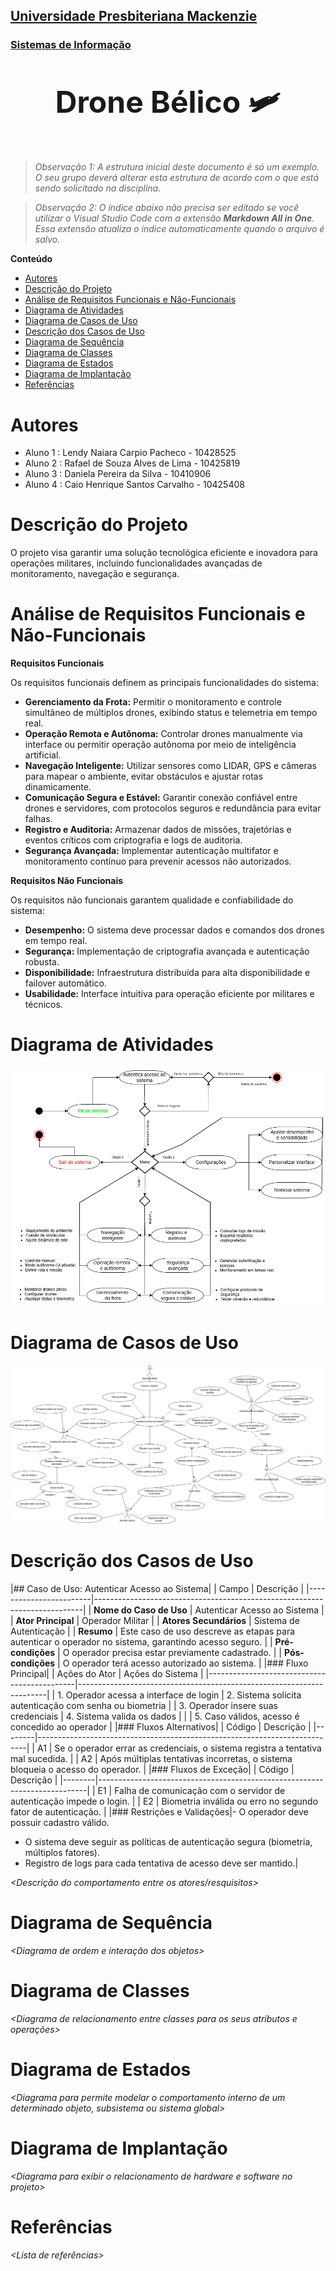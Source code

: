 <h2><a href= "https://www.mackenzie.br">Universidade Presbiteriana Mackenzie</a></h2>
<h3><a href= "https://www.mackenzie.br/graduacao/sao-paulo-higienopolis/sistemas-de-informacao">Sistemas de Informação</a></h3>


<font size="+12"><center>

**Drone Bélico 🛩️**
</center></font>

>*Observação 1: A estrutura inicial deste documento é só um exemplo. O seu grupo deverá alterar esta estrutura de acordo com o que está sendo solicitado na disciplina.*

>*Observação 2: O índice abaixo não precisa ser editado se você utilizar o Visual Studio Code com a extensão **Markdown All in One**. Essa extensão atualiza o índice automaticamente quando o arquivo é salvo.*

**Conteúdo**

- [Autores](#autores)
- [Descrição do Projeto](#descrição-do-projeto)
- [Análise de Requisitos Funcionais e Não-Funcionais](#análise-de-requisitos-funcionais-e-não-funcionais)
- [Diagrama de Atividades](#diagrama-de-atividades)
- [Diagrama de Casos de Uso](#diagrama-de-casos-de-uso)
- [Descrição dos Casos de Uso](#descrição-dos-casos-de-uso)
- [Diagrama de Sequência](#diagrama-de-sequência)
- [Diagrama de Classes](#diagrama-de-classes)
- [Diagrama de Estados](#diagrama-de-estados)
- [Diagrama de Implantação](#diagrama-de-implantação)
- [Referências](#referências)


# Autores

* Aluno 1 : Lendy Naiara Carpio Pacheco - 10428525
* Aluno 2 : Rafael de Souza Alves de Lima - 10425819
* Aluno 3 : Daniela Pereira da Silva - 10410906
* Aluno 4 : Caio Henrique Santos Carvalho - 10425408


# Descrição do Projeto

O projeto visa garantir uma solução tecnológica eficiente e inovadora para operações militares, incluindo funcionalidades avançadas de monitoramento, navegação e segurança.


# Análise de Requisitos Funcionais e Não-Funcionais
 **Requisitos Funcionais**

Os requisitos funcionais definem as principais funcionalidades do sistema:
* **Gerenciamento da Frota:** Permitir o monitoramento e controle simultâneo de múltiplos drones, exibindo status e telemetria em tempo real.
* **Operação Remota e Autônoma:** Controlar drones manualmente via interface ou permitir operação autônoma por meio de inteligência artificial.
* **Navegação Inteligente:** Utilizar sensores como LIDAR, GPS e câmeras para mapear o ambiente, evitar obstáculos e ajustar rotas dinamicamente.
* **Comunicação Segura e Estável:** Garantir conexão confiável entre drones e servidores, com protocolos seguros e redundância para evitar falhas.
* **Registro e Auditoria:** Armazenar dados de missões, trajetórias e eventos críticos com criptografia e logs de auditoria.
* **Segurança Avançada:** Implementar autenticação multifator e monitoramento contínuo para prevenir acessos não autorizados.

**Requisitos Não Funcionais**

Os requisitos não funcionais garantem qualidade e confiabilidade do sistema:
* **Desempenho:** O sistema deve processar dados e comandos dos drones em tempo real.
* **Segurança:** Implementação de criptografia avançada e autenticação robusta.
* **Disponibilidade:** Infraestrutura distribuída para alta disponibilidade e failover automático.
* **Usabilidade:** Interface intuitiva para operação eficiente por militares e técnicos.


# Diagrama de Atividades

![Diagrama de Atividades](https://github.com/grupo4G/UML-01-FCI/blob/62eb0e77bf56ec806b219f41d03e8b25aab93065/docs/img/Diagrama.png)


# Diagrama de Casos de Uso

![Diagrama de Caso de Uso](https://github.com/grupo4G/UML-01-FCI/blob/62eb0e77bf56ec806b219f41d03e8b25aab93065/docs/img/DiagramaDeCasoDeUso.png)


# Descrição dos Casos de Uso

|## Caso de Uso: Autenticar Acesso ao Sistema|
| Campo                  | Descrição                                                                 |
|------------------------|---------------------------------------------------------------------------|
| **Nome do Caso de Uso** | Autenticar Acesso ao Sistema                                              |
| **Ator Principal**      | Operador Militar                                                          |
| **Atores Secundários**  | Sistema de Autenticação                                                   |
| **Resumo**              | Este caso de uso descreve as etapas para autenticar o operador no sistema, garantindo acesso seguro. |
| **Pré-condições**       | O operador precisa estar previamente cadastrado.                          |
| **Pós-condições**       | O operador terá acesso autorizado ao sistema.                             |
|### Fluxo Principal|
| Ações do Ator                                | Ações do Sistema                                                     |
|---------------------------------------------|----------------------------------------------------------------------|
| 1. Operador acessa a interface de login      | 2. Sistema solicita autenticação com senha ou biometria             |
| 3. Operador insere suas credenciais          | 4. Sistema valida os dados                                          |
|                                             | 5. Caso válidos, acesso é concedido ao operador                     |
|### Fluxos Alternativos|
| Código | Descrição                                                                 |
|--------|---------------------------------------------------------------------------|
| A1     | Se o operador errar as credenciais, o sistema registra a tentativa mal sucedida. |
| A2     | Após múltiplas tentativas incorretas, o sistema bloqueia o acesso do operador.    |
|### Fluxos de Exceção|
| Código | Descrição                                                                 |
|--------|---------------------------------------------------------------------------|
| E1     | Falha de comunicação com o servidor de autenticação impede o login.       |
| E2     | Biometria inválida ou erro no segundo fator de autenticação.              |
|### Restrições e Validações|- O operador deve possuir cadastro válido.
- O sistema deve seguir as políticas de autenticação segura (biometria, múltiplos fatores).
- Registro de logs para cada tentativa de acesso deve ser mantido.|


*&lt;Descrição do comportamento entre os atores/resquisitos&gt;*

# Diagrama de Sequência

*&lt;Diagrama de ordem e interação dos objetos&gt;*

# Diagrama de Classes

*&lt;Diagrama de relacionamento entre classes para os seus atributos e operações&gt;*

# Diagrama de Estados

*&lt;Diagrama para permite modelar o comportamento interno de um determinado objeto, subsistema ou sistema global&gt;*

# Diagrama de Implantação

*&lt;Diagrama para exibir o relacionamento de hardware e software no projeto&gt;*

# Referências

*&lt;Lista de referências&gt;*
